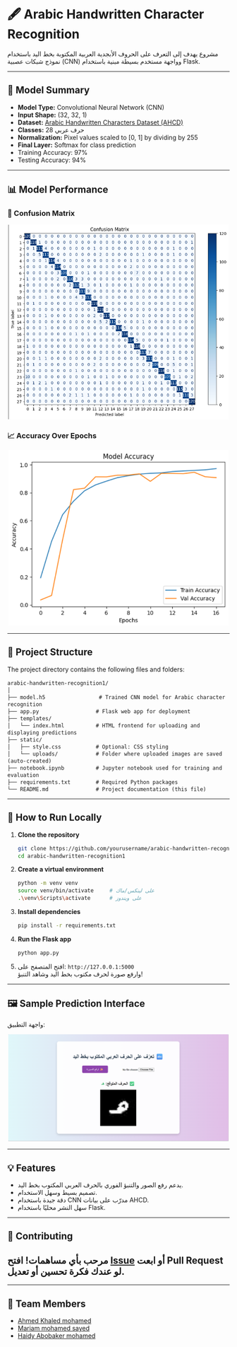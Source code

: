 
# 🖋️ Arabic Handwritten Character Recognition

مشروع يهدف إلى التعرف على الحروف الأبجدية العربية المكتوبة بخط اليد باستخدام نموذج شبكات عصبية (CNN) وواجهة مستخدم بسيطة مبنية باستخدام Flask.

---

## 🧠 Model Summary

- **Model Type:** Convolutional Neural Network (CNN)
- **Input Shape:** (32, 32, 1)
- **Dataset:** [Arabic Handwritten Characters Dataset (AHCD)](https://www.kaggle.com/datasets/mloey1/ahcd1)
- **Classes:** 28 حرف عربي
- **Normalization:** Pixel values scaled to [0, 1] by dividing by 255
- **Final Layer:** Softmax for class prediction
- Training Accuracy: 97%
- Testing Accuracy: 94%

---

## 📊 Model Performance

### 🔀 Confusion Matrix  
<p align="center">  
  <img src="static/confusion_matrix.png" width="500" alt="Confusion Matrix">  
</p>

### 📈 Accuracy Over Epochs  
<p align="center">  
  <img src="static/accuracy_plot.png" width="500" alt="Accuracy Plot">  
</p>

---
## 📁 Project Structure
The project directory contains the following files and folders:

```
arabic-handwritten-recognition1/
│
├── model.h5                 # Trained CNN model for Arabic character recognition
├── app.py                  # Flask web app for deployment
├── templates/
│   └── index.html          # HTML frontend for uploading and displaying predictions
├── static/
│   ├── style.css           # Optional: CSS styling
│   └── uploads/            # Folder where uploaded images are saved (auto-created)
├── notebook.ipynb          # Jupyter notebook used for training and evaluation
├── requirements.txt        # Required Python packages
└── README.md               # Project documentation (this file)
```

---

## 🚀 How to Run Locally

1. **Clone the repository**
   ```bash
   git clone https://github.com/yourusername/arabic-handwritten-recognition1.git
   cd arabic-handwritten-recognition1
   ```

2. **Create a virtual environment**
   ```bash
   python -m venv venv
   source venv/bin/activate     # على لينكس/ماك
   .\venv\Scripts\activate      # على ويندوز
   ```

3. **Install dependencies**
   ```bash
   pip install -r requirements.txt
   ```

4. **Run the Flask app**
   ```bash
   python app.py
   ```

5. افتح المتصفح على: `http://127.0.0.1:5000`  
   وارفع صورة لحرف مكتوب بخط اليد وشاهد التنبؤ!

---
## 🖼️ Sample Prediction Interface

واجهة التطبيق:

<p align="center">
  <img src="static/sample.png" width="500" alt="واجهة التطبيق">
</p>



---

## 💡 Features

- يدعم رفع الصور والتنبؤ الفوري بالحرف العربي المكتوب بخط اليد.
- تصميم بسيط وسهل الاستخدام.
- دقة جيدة باستخدام CNN مدرّب على بيانات AHCD.
- سهل النشر محليًا باستخدام Flask.

---


## 🤝 Contributing

مرحب بأي مساهمات! افتح [Issue]( https://github.com/ahmedmazoon/arabic-handwritten-recognition1/issues) أو ابعت Pull Request لو عندك فكرة تحسين أو تعديل.
---
---

## 👥 Team Members

- [Ahmed Khaled mohamed](https://github.com/ahmedmazoon)  
- [Mariam mohamed sayed](https://github.com/mariam-sayed8)  
- [Haidy Abobaker mohamed](https://github.com/HaidyAbobakr12)
